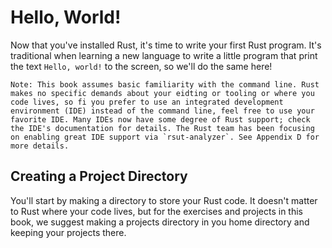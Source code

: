 # Hello, World!

Now that you've installed Rust, it's time to write your first Rust program. It's traditional when learning a new language to write a little program that print the text `Hello, world!` to the screen, so we'll do the same here!

    Note: This book assumes basic familiarity with the command line. Rust makes no specific demands about your eidting or tooling or where you code lives, so fi you prefer to use an integrated development environment (IDE) instead of the command line, feel free to use your favorite IDE. Many IDEs now have some degree of Rust support; check the IDE's documentation for details. The Rust team has been focusing on enabling great IDE support via `rsut-analyzer`. See Appendix D for more details.

## Creating a Project Directory

You'll start by making a directory to store your Rust code. It doesn't matter to Rust where your code lives, but for the exercises and projects in this book, we suggest making a projects directory in you home directory and keeping your projects there.


